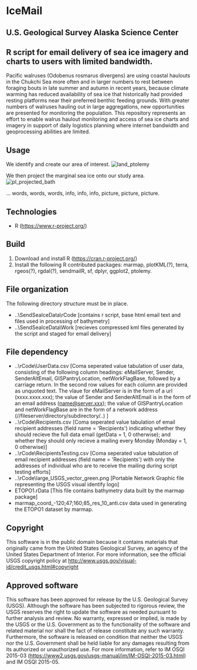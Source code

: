 # IceMail

## U.S. Geological Survey Alaska Science Center 
## R script for email delivery of sea ice imagery and charts to users with limited bandwidth.

Pacific walruses (Odobenus rosmarus divergens) are using coastal haulouts in the Chukchi Sea more often and in larger numbers to rest between foraging bouts in late summer and autumn in recent years, because climate warming has reduced availability of sea ice that historically had provided resting platforms near their preferred benthic feeding grounds. With greater numbers of walruses hauling out in large aggregations, new opportunities are presented for monitoring the population. This repository represents an effort to enable walrus haulout monitoring and access of sea ice charts and imagery in support of daily logistics planning where internet bandwidth and geoprocessing abilities are limited.

## Usage

We identify and create our area of interest.
![land_ptolemy](https://user-images.githubusercontent.com/91477408/225640942-db725950-23ab-4dd3-a610-b5f8286d6ed1.png)

We then project the marginal sea ice onto our study area. 
![pl_projected_bath](https://user-images.githubusercontent.com/91477408/225640976-e02f161b-1ef8-4be7-aaf0-eb8a5638d533.png)

... words, words, words, info, info, info, picture, picture, picture. 

## Technologies
- R (https://www.r-project.org/)

## Build
1. Download and install R (https://cran.r-project.org/)
2. Install the following R contributed packages: marmap, plotKML(?), terra, rgeos(?), rgdal(?), sendmailR, sf, dplyr, ggplot2, ptolemy.

## File organization
The following directory structure must be in place.
* ..\SendSeaIceData\rCode 	[contains r script, base html email text and files used in processing of bathymetry]
* ..\SendSeaIceData\Work 	[recieves compressed kml files generated by the script and staged for email delivery]
 
## File dependency
* ..\rCode\UserData.csv [Coma seperated value tabulation of user data, consisting of the following column headings: eMailServer, Sender, SenderAltEmail, GISPantryLocation, netWorkFlagBase, followed by a carriage return.  In the second row values for each column are provided as unquoted text. The vlaue for eMailServer is in the form of a url (xxxx.xxxx.xxx); the value of Sender and SenderAltEmail is in the form of an email address (name@server.xxx); the value of GISPantryLocation and netWorkFlagBase are in the form of a network address (//fileserver/directory/subdirectory/..) ]
* ..\rCode\Recipients.csv [Coma seperated value tabulation of email recipient addresses (field name = 'Recipients') indicating whether they should recieve the full data email (getData = 1, 0 otherwise); and whether they should only recieve a mailing every Monday (Monday = 1, 0 otherwise)]
* ..\rCode\RecipientsTesting.csv [Coma seperated value tabulation of email recipient addresses (field name = 'Recipients') with only the addresses of individual who are to receive the mailing during script testing efforts]
* ..\rCode\large_USGS_vector_green.png [Portable Network Graphic file representing the USGS visual identify logo]
* ETOPO1.rData [This file contains bathymetry data built by the marmap package]
* marmap_coord_-120;47;160;85_res_10_anti.csv data used in generating the ETOPO1 dataset by marmap.

## Copyright
This software is in the public domain because it contains materials that originally came from the United States Geological Survey, an agency of the United States Department of Interior. For more information, see the official USGS copyright policy at http://www.usgs.gov/visual-id/credit_usgs.html#copyright

## Approved software
This software has been approved for release by the U.S. Geological Survey (USGS). Although the software has been subjected to rigorous review, the USGS reserves the right to update the software as needed pursuant to further analysis and review. No warranty, expressed or implied, is made by the USGS or the U.S. Government as to the functionality of the software and related material nor shall the fact of release constitute any such warranty. Furthermore, the software is released on condition that neither the USGS nor the U.S. Government shall be held liable for any damages resulting from its authorized or unauthorized use.  For more information, refer to IM OSQI 2015-03 (https://www2.usgs.gov/usgs-manual/im/IM-OSQI-2015-03.html) and IM OSQI 2015-05.

